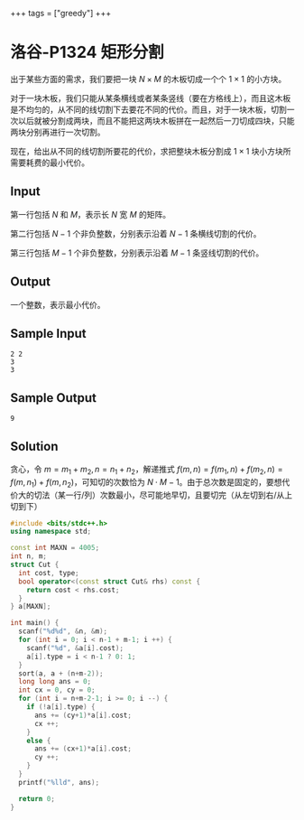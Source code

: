 +++
tags = ["greedy"]
+++

# 洛谷-P1324 矩形分割

出于某些方面的需求，我们要把一块 $N\times M$ 的木板切成一个个 $1\times 1$ 的小方块。

对于一块木板，我们只能从某条横线或者某条竖线（要在方格线上），而且这木板是不均匀的，从不同的线切割下去要花不同的代价。而且，对于一块木板，切割一次以后就被分割成两块，而且不能把这两块木板拼在一起然后一刀切成四块，只能两块分别再进行一次切割。

现在，给出从不同的线切割所要花的代价，求把整块木板分割成 $1\times 1$ 块小方块所需要耗费的最小代价。

## Input

第一行包括 $N$ 和 $M$，表示长 $N$ 宽 $M$ 的矩阵。

第二行包括 $N-1$ 个非负整数，分别表示沿着 $N-1$ 条横线切割的代价。

第三行包括 $M-1$ 个非负整数，分别表示沿着 $M-1$ 条竖线切割的代价。

## Output

一个整数，表示最小代价。

## Sample Input

```
2 2
3
3
```

## Sample Output

```
9
```

## Solution

贪心，令 $m = m_1 + m_2, n = n_1+n_2$，解递推式 $f(m, n) = f(m_1, n) + f(m_2, n) = f(m, n_1) + f(m, n_2)$，可知切的次数恰为 $N\cdot M-1$。由于总次数是固定的，要想代价大的切法（某一行/列）次数最小，尽可能地早切，且要切完（从左切到右/从上切到下）

```c++
#include <bits/stdc++.h>
using namespace std;

const int MAXN = 4005;
int n, m;
struct Cut {
  int cost, type;
  bool operator<(const struct Cut& rhs) const {
    return cost < rhs.cost;
  }
} a[MAXN];

int main() {
  scanf("%d%d", &n, &m);
  for (int i = 0; i < n-1 + m-1; i ++) {
    scanf("%d", &a[i].cost);
    a[i].type = i < n-1 ? 0: 1;
  }
  sort(a, a + (n+m-2));
  long long ans = 0;
  int cx = 0, cy = 0;
  for (int i = n+m-2-1; i >= 0; i --) {
    if (!a[i].type) {
      ans += (cy+1)*a[i].cost;
      cx ++;
    }
    else {
      ans += (cx+1)*a[i].cost;
      cy ++;
    }
  }
  printf("%lld", ans);

  return 0;
}
```
